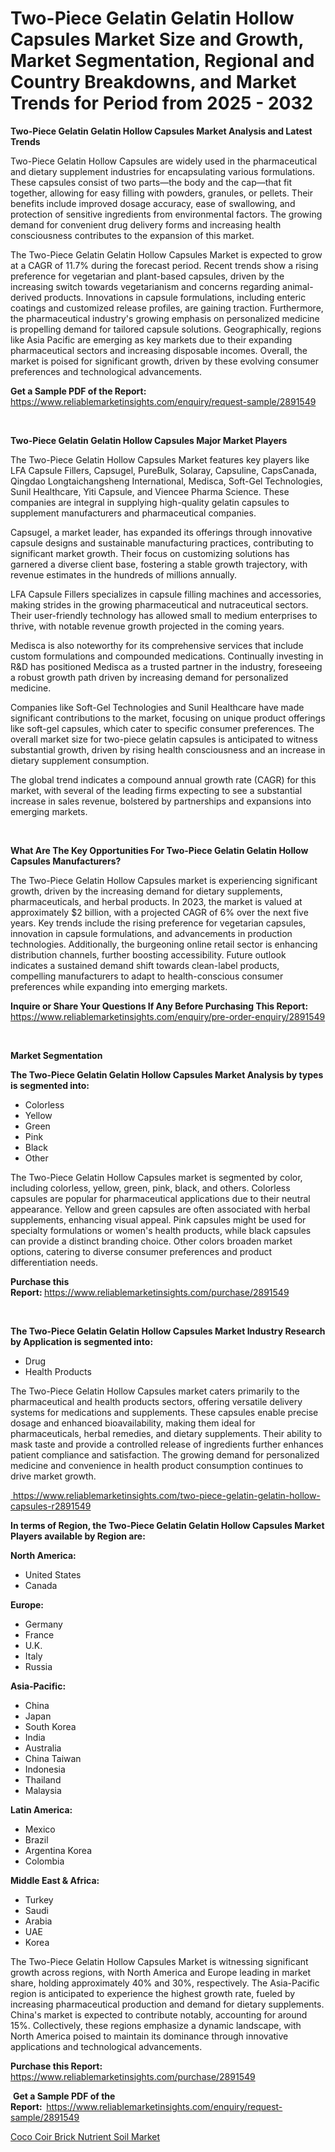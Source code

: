 <p><h1>Two-Piece Gelatin Gelatin Hollow Capsules Market Size and Growth, Market Segmentation, Regional and Country Breakdowns, and Market Trends for Period from 2025 -  2032</h1></p><p><strong>Two-Piece Gelatin Gelatin Hollow Capsules Market Analysis and Latest Trends</strong></p>
<p><p>Two-Piece Gelatin Hollow Capsules are widely used in the pharmaceutical and dietary supplement industries for encapsulating various formulations. These capsules consist of two parts—the body and the cap—that fit together, allowing for easy filling with powders, granules, or pellets. Their benefits include improved dosage accuracy, ease of swallowing, and protection of sensitive ingredients from environmental factors. The growing demand for convenient drug delivery forms and increasing health consciousness contributes to the expansion of this market.</p><p>The Two-Piece Gelatin Gelatin Hollow Capsules Market is expected to grow at a CAGR of 11.7% during the forecast period. Recent trends show a rising preference for vegetarian and plant-based capsules, driven by the increasing switch towards vegetarianism and concerns regarding animal-derived products. Innovations in capsule formulations, including enteric coatings and customized release profiles, are gaining traction. Furthermore, the pharmaceutical industry's growing emphasis on personalized medicine is propelling demand for tailored capsule solutions. Geographically, regions like Asia Pacific are emerging as key markets due to their expanding pharmaceutical sectors and increasing disposable incomes. Overall, the market is poised for significant growth, driven by these evolving consumer preferences and technological advancements.</p></p>
<p><strong>Get a Sample PDF of the Report:&nbsp;</strong> <a href="https://www.reliablemarketinsights.com/enquiry/request-sample/2891549?utm_campaign=3507&utm_medium=2&utm_source=Github&utm_content=ia&utm_term=14032025&utm_id=two-piece-gelatin-gelatin-hollow-capsules">https://www.reliablemarketinsights.com/enquiry/request-sample/2891549</a></p>
<p>&nbsp;</p>
<p><strong>Two-Piece Gelatin Gelatin Hollow Capsules Major Market Players</strong></p>
<p><p>The Two-Piece Gelatin Hollow Capsules Market features key players like LFA Capsule Fillers, Capsugel, PureBulk, Solaray, Capsuline, CapsCanada, Qingdao Longtaichangsheng International, Medisca, Soft-Gel Technologies, Sunil Healthcare, Yiti Capsule, and Viencee Pharma Science. These companies are integral in supplying high-quality gelatin capsules to supplement manufacturers and pharmaceutical companies.</p><p>Capsugel, a market leader, has expanded its offerings through innovative capsule designs and sustainable manufacturing practices, contributing to significant market growth. Their focus on customizing solutions has garnered a diverse client base, fostering a stable growth trajectory, with revenue estimates in the hundreds of millions annually.</p><p>LFA Capsule Fillers specializes in capsule filling machines and accessories, making strides in the growing pharmaceutical and nutraceutical sectors. Their user-friendly technology has allowed small to medium enterprises to thrive, with notable revenue growth projected in the coming years.</p><p>Medisca is also noteworthy for its comprehensive services that include custom formulations and compounded medications. Continually investing in R&D has positioned Medisca as a trusted partner in the industry, foreseeing a robust growth path driven by increasing demand for personalized medicine.</p><p>Companies like Soft-Gel Technologies and Sunil Healthcare have made significant contributions to the market, focusing on unique product offerings like soft-gel capsules, which cater to specific consumer preferences. The overall market size for two-piece gelatin capsules is anticipated to witness substantial growth, driven by rising health consciousness and an increase in dietary supplement consumption.</p><p>The global trend indicates a compound annual growth rate (CAGR) for this market, with several of the leading firms expecting to see a substantial increase in sales revenue, bolstered by partnerships and expansions into emerging markets.</p></p>
<p>&nbsp;</p>
<p><strong>What Are The Key Opportunities For Two-Piece Gelatin Gelatin Hollow Capsules Manufacturers?</strong></p>
<p><p>The Two-Piece Gelatin Hollow Capsules market is experiencing significant growth, driven by the increasing demand for dietary supplements, pharmaceuticals, and herbal products. In 2023, the market is valued at approximately $2 billion, with a projected CAGR of 6% over the next five years. Key trends include the rising preference for vegetarian capsules, innovation in capsule formulations, and advancements in production technologies. Additionally, the burgeoning online retail sector is enhancing distribution channels, further boosting accessibility. Future outlook indicates a sustained demand shift towards clean-label products, compelling manufacturers to adapt to health-conscious consumer preferences while expanding into emerging markets.</p></p>
<p><strong>Inquire or Share Your Questions If Any Before Purchasing This Report:</strong> <a href="https://www.reliablemarketinsights.com/enquiry/pre-order-enquiry/2891549?utm_campaign=3507&utm_medium=2&utm_source=Github&utm_content=ia&utm_term=14032025&utm_id=two-piece-gelatin-gelatin-hollow-capsules">https://www.reliablemarketinsights.com/enquiry/pre-order-enquiry/2891549</a></p>
<p>&nbsp;</p>
<p><strong>Market Segmentation</strong></p>
<p><strong>The Two-Piece Gelatin Gelatin Hollow Capsules Market Analysis by types is segmented into:</strong></p>
<p><ul><li>Colorless</li><li>Yellow</li><li>Green</li><li>Pink</li><li>Black</li><li>Other</li></ul></p>
<p><p>The Two-Piece Gelatin Hollow Capsules market is segmented by color, including colorless, yellow, green, pink, black, and others. Colorless capsules are popular for pharmaceutical applications due to their neutral appearance. Yellow and green capsules are often associated with herbal supplements, enhancing visual appeal. Pink capsules might be used for specialty formulations or women's health products, while black capsules can provide a distinct branding choice. Other colors broaden market options, catering to diverse consumer preferences and product differentiation needs.</p></p>
<p><strong>Purchase this Report:&nbsp;</strong><a href="https://www.reliablemarketinsights.com/purchase/2891549?utm_campaign=3507&utm_medium=2&utm_source=Github&utm_content=ia&utm_term=14032025&utm_id=two-piece-gelatin-gelatin-hollow-capsules">https://www.reliablemarketinsights.com/purchase/2891549</a></p>
<p>&nbsp;</p>
<p><strong>The Two-Piece Gelatin Gelatin Hollow Capsules Market Industry Research by Application is segmented into:</strong></p>
<p><ul><li>Drug</li><li>Health Products</li></ul></p>
<p><p>The Two-Piece Gelatin Hollow Capsules market caters primarily to the pharmaceutical and health products sectors, offering versatile delivery systems for medications and supplements. These capsules enable precise dosage and enhanced bioavailability, making them ideal for pharmaceuticals, herbal remedies, and dietary supplements. Their ability to mask taste and provide a controlled release of ingredients further enhances patient compliance and satisfaction. The growing demand for personalized medicine and convenience in health product consumption continues to drive market growth.</p></p>
<p><a href="https://www.reliablemarketinsights.com/two-piece-gelatin-gelatin-hollow-capsules-r2891549?utm_campaign=3507&utm_medium=2&utm_source=Github&utm_content=ia&utm_term=14032025&utm_id=two-piece-gelatin-gelatin-hollow-capsules">&nbsp;https://www.reliablemarketinsights.com/two-piece-gelatin-gelatin-hollow-capsules-r2891549</a></p>
<p><strong>In terms of Region, the Two-Piece Gelatin Gelatin Hollow Capsules Market Players available by Region are:</strong></p>
<p>
    <p> <strong> North America: </strong>
        <ul>
            <li>United States</li>
            <li>Canada</li>
        </ul>
        </p> 
    <p> <strong> Europe: </strong>
        <ul>
            <li>Germany</li>
            <li>France</li>
            <li>U.K.</li>
            <li>Italy</li>
            <li>Russia</li>
        </ul>
        </p> 
    <p> <strong> Asia-Pacific: </strong>
        <ul>
            <li>China</li>
            <li>Japan</li>
            <li>South Korea</li>
            <li>India</li>
            <li>Australia</li>
            <li>China Taiwan</li>
            <li>Indonesia</li>
            <li>Thailand</li>
            <li>Malaysia</li>
        </ul>
        </p> 
    <p> <strong> Latin America: </strong>
        <ul>
            <li>Mexico</li>
            <li>Brazil</li>
            <li>Argentina Korea</li>
            <li>Colombia</li>
        </ul>
        </p> 
    <p> <strong> Middle East & Africa: </strong>
        <ul>
            <li>Turkey</li>
            <li>Saudi</li>
            <li>Arabia</li>
            <li>UAE</li>
            <li>Korea</li>
        </ul>
    </p>
    </p>
<p><p>The Two-Piece Gelatin Hollow Capsules Market is witnessing significant growth across regions, with North America and Europe leading in market share, holding approximately 40% and 30%, respectively. The Asia-Pacific region is anticipated to experience the highest growth rate, fueled by increasing pharmaceutical production and demand for dietary supplements. China's market is expected to contribute notably, accounting for around 15%. Collectively, these regions emphasize a dynamic landscape, with North America poised to maintain its dominance through innovative applications and technological advancements.</p></p>
<p><strong>Purchase this Report: </strong><a href="https://www.reliablemarketinsights.com/purchase/2891549?utm_campaign=3507&utm_medium=2&utm_source=Github&utm_content=ia&utm_term=14032025&utm_id=two-piece-gelatin-gelatin-hollow-capsules">https://www.reliablemarketinsights.com/purchase/2891549</a></p>
<p>&nbsp;<strong>Get a Sample PDF of the Report:&nbsp;&nbsp;</strong><a href="https://www.reliablemarketinsights.com/enquiry/request-sample/2891549?utm_campaign=3507&utm_medium=2&utm_source=Github&utm_content=ia&utm_term=14032025&utm_id=two-piece-gelatin-gelatin-hollow-capsules">https://www.reliablemarketinsights.com/enquiry/request-sample/2891549</a></p>
<p><strong></strong></p>
<p><p><a href="https://github.com/geyangvayora/Market-Research-Report-List-1/blob/main/coco-coir-brick-nutrient-soil-market.md?utm_campaign=3507&utm_medium=2&utm_source=Github&utm_content=ia&utm_term=14032025&utm_id=two-piece-gelatin-gelatin-hollow-capsules">Coco Coir Brick Nutrient Soil Market</a></p></p>